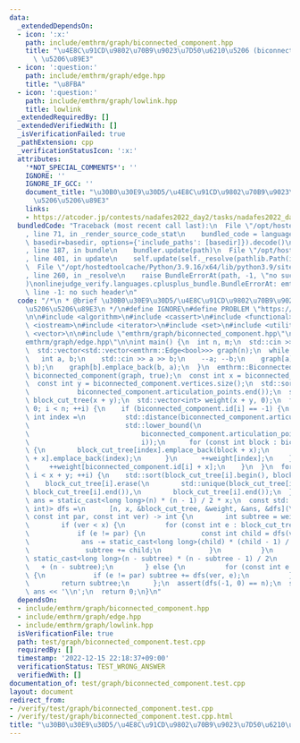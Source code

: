 ```yaml
---
data:
  _extendedDependsOn:
  - icon: ':x:'
    path: include/emthrm/graph/biconnected_component.hpp
    title: "\u4E8C\u91CD\u9802\u70B9\u9023\u7D50\u6210\u5206 (biconnected component)\
      \ \u5206\u89E3"
  - icon: ':question:'
    path: include/emthrm/graph/edge.hpp
    title: "\u8FBA"
  - icon: ':question:'
    path: include/emthrm/graph/lowlink.hpp
    title: lowlink
  _extendedRequiredBy: []
  _extendedVerifiedWith: []
  _isVerificationFailed: true
  _pathExtension: cpp
  _verificationStatusIcon: ':x:'
  attributes:
    '*NOT_SPECIAL_COMMENTS*': ''
    IGNORE: ''
    IGNORE_IF_GCC: ''
    document_title: "\u30B0\u30E9\u30D5/\u4E8C\u91CD\u9802\u70B9\u9023\u7D50\u6210\
      \u5206\u5206\u89E3"
    links:
    - https://atcoder.jp/contests/nadafes2022_day2/tasks/nadafes2022_day2_h
  bundledCode: "Traceback (most recent call last):\n  File \"/opt/hostedtoolcache/Python/3.9.16/x64/lib/python3.9/site-packages/onlinejudge_verify/documentation/build.py\"\
    , line 71, in _render_source_code_stat\n    bundled_code = language.bundle(stat.path,\
    \ basedir=basedir, options={'include_paths': [basedir]}).decode()\n  File \"/opt/hostedtoolcache/Python/3.9.16/x64/lib/python3.9/site-packages/onlinejudge_verify/languages/cplusplus.py\"\
    , line 187, in bundle\n    bundler.update(path)\n  File \"/opt/hostedtoolcache/Python/3.9.16/x64/lib/python3.9/site-packages/onlinejudge_verify/languages/cplusplus_bundle.py\"\
    , line 401, in update\n    self.update(self._resolve(pathlib.Path(included), included_from=path))\n\
    \  File \"/opt/hostedtoolcache/Python/3.9.16/x64/lib/python3.9/site-packages/onlinejudge_verify/languages/cplusplus_bundle.py\"\
    , line 260, in _resolve\n    raise BundleErrorAt(path, -1, \"no such header\"\
    )\nonlinejudge_verify.languages.cplusplus_bundle.BundleErrorAt: emthrm/graph/biconnected_component.hpp:\
    \ line -1: no such header\n"
  code: "/*\n * @brief \u30B0\u30E9\u30D5/\u4E8C\u91CD\u9802\u70B9\u9023\u7D50\u6210\
    \u5206\u5206\u89E3\n */\n#define IGNORE\n#define PROBLEM \"https://atcoder.jp/contests/nadafes2022_day2/tasks/nadafes2022_day2_h\"\
    \n\n#include <algorithm>\n#include <cassert>\n#include <functional>\n#include\
    \ <iostream>\n#include <iterator>\n#include <set>\n#include <utility>\n#include\
    \ <vector>\n\n#include \"emthrm/graph/biconnected_component.hpp\"\n#include \"\
    emthrm/graph/edge.hpp\"\n\nint main() {\n  int n, m;\n  std::cin >> n >> m;\n\
    \  std::vector<std::vector<emthrm::Edge<bool>>> graph(n);\n  while (m--) {\n \
    \   int a, b;\n    std::cin >> a >> b;\n    --a; --b;\n    graph[a].emplace_back(a,\
    \ b);\n    graph[b].emplace_back(b, a);\n  }\n  emthrm::BiconnectedComponent<bool>\
    \ biconnected_component(graph, true);\n  const int x = biconnected_component.articulation_points.size();\n\
    \  const int y = biconnected_component.vertices.size();\n  std::sort(biconnected_component.articulation_points.begin(),\n\
    \            biconnected_component.articulation_points.end());\n  std::vector<std::vector<int>>\
    \ block_cut_tree(x + y);\n  std::vector<int> weight(x + y, 0);\n  for (int i =\
    \ 0; i < n; ++i) {\n    if (biconnected_component.id[i] == -1) {\n      const\
    \ int index =\n          std::distance(biconnected_component.articulation_points.begin(),\n\
    \                        std::lower_bound(\n                            biconnected_component.articulation_points.begin(),\n\
    \                            biconnected_component.articulation_points.end(),\n\
    \                            i));\n      for (const int block : biconnected_component.cutpoint[i])\
    \ {\n        block_cut_tree[index].emplace_back(block + x);\n        block_cut_tree[block\
    \ + x].emplace_back(index);\n      }\n      ++weight[index];\n    } else {\n \
    \     ++weight[biconnected_component.id[i] + x];\n    }\n  }\n  for (int i = 0;\
    \ i < x + y; ++i) {\n    std::sort(block_cut_tree[i].begin(), block_cut_tree[i].end());\n\
    \    block_cut_tree[i].erase(\n        std::unique(block_cut_tree[i].begin(),\
    \ block_cut_tree[i].end()),\n        block_cut_tree[i].end());\n  }\n  long long\
    \ ans = static_cast<long long>(n) * (n - 1) / 2 * x;\n  const std::function<int(int,\
    \ int)> dfs =\n      [n, x, &block_cut_tree, &weight, &ans, &dfs](\n         \
    \ const int par, const int ver) -> int {\n        int subtree = weight[ver];\n\
    \        if (ver < x) {\n          for (const int e : block_cut_tree[ver]) {\n\
    \            if (e != par) {\n              const int child = dfs(ver, e);\n \
    \             ans -= static_cast<long long>(child) * (child - 1) / 2 + child;\n\
    \              subtree += child;\n            }\n          }\n          ans -=\
    \ static_cast<long long>(n - subtree) * (n - subtree - 1) / 2\n              \
    \   + (n - subtree);\n        } else {\n          for (const int e : block_cut_tree[ver])\
    \ {\n            if (e != par) subtree += dfs(ver, e);\n          }\n        }\n\
    \        return subtree;\n      };\n  assert(dfs(-1, 0) == n);\n  std::cout <<\
    \ ans << '\\n';\n  return 0;\n}\n"
  dependsOn:
  - include/emthrm/graph/biconnected_component.hpp
  - include/emthrm/graph/edge.hpp
  - include/emthrm/graph/lowlink.hpp
  isVerificationFile: true
  path: test/graph/biconnected_component.test.cpp
  requiredBy: []
  timestamp: '2022-12-15 22:18:37+09:00'
  verificationStatus: TEST_WRONG_ANSWER
  verifiedWith: []
documentation_of: test/graph/biconnected_component.test.cpp
layout: document
redirect_from:
- /verify/test/graph/biconnected_component.test.cpp
- /verify/test/graph/biconnected_component.test.cpp.html
title: "\u30B0\u30E9\u30D5/\u4E8C\u91CD\u9802\u70B9\u9023\u7D50\u6210\u5206\u5206\u89E3"
---
```

